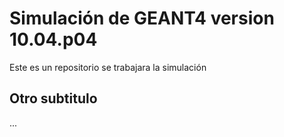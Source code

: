 # Simulación de GEANT4 version 10.04.p04

Este es un repositorio se trabajara la simulación

## Otro subtitulo

...
